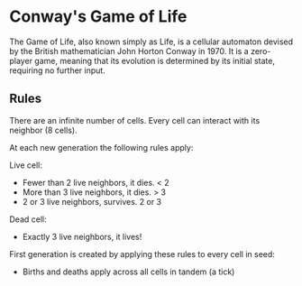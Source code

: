 # Conway's Game of Life

The Game of Life, also known simply as Life, is a cellular automaton devised by the British mathematician John Horton Conway in 1970. It is a zero-player game, meaning that its evolution is determined by its initial state, requiring no further input.

## Rules

There are an infinite number of cells. Every cell can interact with its neighbor (8 cells).

At each new generation the following rules apply:

Live cell:
- Fewer than 2 live neighbors, it dies. < 2
- More than 3 live neighbors, it dies. > 3
- 2 or 3 live neighbors, survives. 2 or 3

Dead cell:
- Exactly 3 live neighbors, it lives!

First generation is created by applying these rules to every cell in seed:
- Births and deaths apply across all cells in tandem (a tick)
